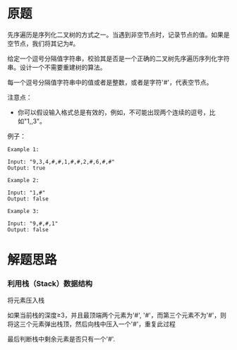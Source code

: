 # 原题
先序遍历是序列化二叉树的方式之一。当遇到非空节点时，记录节点的值。如果是空节点，我们将其记为#。

给定一个逗号分隔值字符串，校验其是否是一个正确的二叉树先序遍历序列化字符串。设计一个不需要重建树的算法。

每一个逗号分隔值字符串中的值或者是整数，或者是字符'#'，代表空节点。


注意点：

  - 你可以假设输入格式总是有效的，例如，不可能出现两个连续的逗号，比如"1,,3"。

例子：

```
Example 1:

Input: "9,3,4,#,#,1,#,#,2,#,6,#,#"
Output: true

Example 2:

Input: "1,#"
Output: false

Example 3:

Input: "9,#,#,1"
Output: false
```

# 解题思路
### 利用栈（Stack）数据结构

将元素压入栈

如果当前栈的深度≥3，并且最顶端两个元素为'#', '#'，而第三个元素不为'#'，则将这三个元素弹出栈顶，然后向栈中压入一个'#'，重复此过程

最后判断栈中剩余元素是否只有一个'#'.

